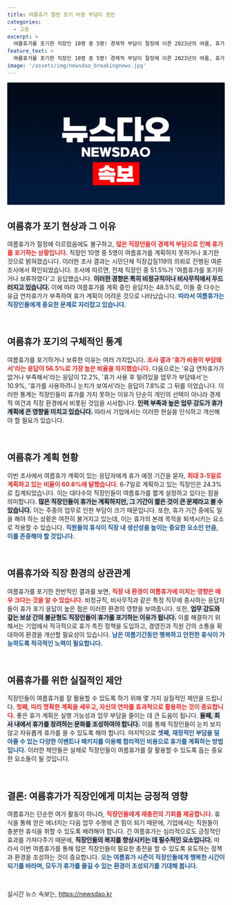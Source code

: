 ```yaml
---
title: 여름휴가 절반 포기 비용 부담이 원인
categories:
  - 고용
excerpt: >
  여름휴가를 포기한 직장인 10명 중 5명! 경제적 부담이 절정에 이른 2023년의 여름, 휴가를 미루거나 계획하지 못한 직장인들의 현실을 들여다보자. 68.6%가 휴가를 보류하는 이유는 무엇일까? 클릭해서 확인해보세요!
feature_text: >
  여름휴가를 포기한 직장인 10명 중 5명! 경제적 부담이 절정에 이른 2023년의 여름, 휴가를 미루거나 계획하지 못한 직장인들의 현실을 들여다보자. 68.6%가 휴가를 보류하는 이유는 무엇일까? 클릭해서 확인해보세요!
image: '/assets/img/newsdao_breakingnews.jpg'
---
```


<p><img src="/assets/img/newsdao_breakingnews.jpg" alt="firstkoreanews 속보" /></p>

<h2>여름휴가 포기 현상과 그 이유</h2>  

<p data-ke-size="size16">여름휴가가 절정에 이르렀음에도 불구하고, <b><span style="color: #ee2323;">많은 직장인들이 경제적 부담으로 인해 휴가를 포기하는 상황입니다.</span></b> 직장인 10명 중 5명이 여름휴가를 계획하지 못하거나 포기한 것으로 밝혀졌습니다. 이러한 조사 결과는 시민단체 직장갑질119의 의뢰로 진행된 여론조사에서 확인되었습니다. 조사에 따르면, 전체 직장인 중 51.5%가 '여름휴가를 포기하거나 보류하였다'고 응답했습니다. <b><span style="background-color: #21538527;">이러한 경향은 특히 비정규직이나 비사무직에서 두드러지고 있습니다.</span></b> 이에 따라 여름휴가를 계획 중인 응답자는 48.5%로, 이들 중 다수는 유급 연차휴가가 부족하여 휴가 계획이 어려운 것으로 나타났습니다. <b><span style="color: #1a5490;">따라서 여름휴가는 직장인들에게 중요한 문제로 자리잡고 있습니다.</span></b></p>

<p data-ke-size="size16">&nbsp;</p>

<h2>여름휴가 포기의 구체적인 통계</h2>  

<p data-ke-size="size16">여름휴가를 포기하거나 보류한 이유는 여러 가지입니다. <b><span style="color: #ee2323;">조사 결과 '휴가 비용이 부담돼서'라는 응답이 56.5%로 가장 높은 비율을 차지했습니다.</span></b> 다음으로는 '유급 연차휴가가 없거나 부족해서'라는 응답이 12.2%, '휴가 사용 후 밀려있을 업무가 부담돼서'는 10.9%, '휴가를 사용하려니 눈치가 보여서'라는 응답이 7.8%로 그 뒤를 이었습니다. 이러한 통계는 직장인들이 휴가를 가지 못하는 이유가 단순히 개인의 선택이 아니라 경제적 여건과 직장 환경에서 비롯된 것임을 시사합니다. <b><span style="background-color: #21538527;">인력 부족과 높은 업무 강도가 휴가 계획에 큰 영향을 미치고 있습니다.</span></b> 따라서 기업에서는 이러한 현실을 인식하고 개선해야 할 필요가 있습니다.</p>

<p data-ke-size="size16">&nbsp;</p>

<h2>여름휴가 계획 현황</h2>  

<p data-ke-size="size16">이번 조사에서 여름휴가 계획이 있는 응답자에게 휴가 예정 기간을 묻자, <b><span style="color: #ee2323;">최대 3-5일로 계획하고 있는 비율이 60.6%에 달했습니다.</span></b> 6-7일로 계획하고 있는 직장인은 24.3%로 집계되었습니다. 이는 대다수의 직장인들이 여름휴가를 짧게 설정하고 있다는 점을 의미합니다. <b><span style="background-color: #21538527;">많은 직장인들이 휴가는 계획하지만, 그 기간이 짧은 것이 큰 문제라고 볼 수 있습니다.</span></b> 이는 주중의 업무로 인한 부담이 크기 때문입니다. 또한, 휴가 기간 중에도 일을 해야 하는 상황은 여전히 불거지고 있는데, 이는 휴가의 본래 목적을 퇴색시키는 요소로 작용할 수 있습니다. <b><span style="color: #1a5490;">직원들의 휴식이 직장 내 생산성을 높이는 중요한 요소인 만큼, 이를 존중해야 할 것입니다.</span></b></p>

<p data-ke-size="size16">&nbsp;</p>

<h2>여름휴가와 직장 환경의 상관관계</h2>  

<p data-ke-size="size16">여름휴가를 포기한 전반적인 결과를 보면, <b><span style="color: #ee2323;">직장 내 환경이 여름휴가에 미치는 영향은 매우 크다는 것을 알 수 있습니다.</span></b> 비정규직, 비사무직과 같은 특정 직무에 종사하는 응답자들이 휴가 포기 응답이 높은 점은 이러한 환경의 영향을 보여줍니다. 또한, <b><span style="background-color: #21538527;">업무 강도와 갚는 보상 간의 불균형도 직장인들이 휴가를 포기하는 이유가 됩니다.</span></b> 이를 해결하기 위해서는 기업에서 적극적으로 휴가 촉진 정책을 도입하고, 경영진과 직원 간의 소통을 확대하여 환경을 개선할 필요성이 있습니다. <b><span style="color: #1a5490;">남은 여름기간동안 행복하고 안전한 휴식이 가능하도록 적극적인 노력이 필요합니다.</span></b></p>

<p data-ke-size="size16">&nbsp;</p>

<h2>여름휴가를 위한 실질적인 제안</h2>  

<p data-ke-size="size16">직장인들이 여름휴가를 잘 활용할 수 있도록 하기 위해 몇 가지 실질적인 제안을 드립니다. <b><span style="color: #ee2323;"> 첫째, 미리 명확한 계획을 세우고, 자신의 연차를 효과적으로 활용하는 것이 중요합니다.</span></b> 좋은 휴가 계획은 실행 가능성과 업무 부담을 줄이는 데 큰 도움이 됩니다. <b><span style="background-color: #21538527;">둘째, 회사 내에서 휴가를 장려하는 문화를 조성하여야 합니다.</span></b> 이를 통해 직장인들이 눈치 보지 않고 자유롭게 휴가를 쓸 수 있도록 해야 합니다. 마지막으로 <b><span style="color: #1a5490;">셋째, 재정적인 부담을 덜아줄 수 있는 다양한 이벤트나 패키지를 이용해 합리적인 비용으로 휴가를 계획하는 방법입니다.</span></b> 이러한 제안들은 실제로 직장인들이 여름휴가를 잘 활용할 수 있도록 돕는 중요한 요소들이 될 것입니다.</p>

<p data-ke-size="size16">&nbsp;</p>

<h2>결론: 여름휴가가 직장인에게 미치는 긍정적 영향</h2>  

<p data-ke-size="size16">여름휴가는 단순한 여가 활동이 아니라, <b><span style="color: #ee2323;">직장인들에게 재충전의 기회를 제공합니다.</span></b> 휴식을 통해 얻은 에너지는 다음 업무 수행에 큰 힘이 되기 때문에, 기업에서는 직원들이 충분한 휴식을 취할 수 있도록 배려해야 합니다. 긴 여름휴가는 심리적으로도 긍정적인 효과를 가져다주기 때문에, <b><span style="background-color: #21538527;">직장인들의 복지를 향상시키는 데 필수적인 요소입니다.</span></b> 따라서 이번 여름휴가를 통해 많은 직장인들이 필요한 충전을 할 수 있도록 유도하는 정책과 환경을 조성하는 것이 중요합니다. <b><span style="color: #1a5490;">오는 여름휴가 시즌이 직장인들에게 행복한 시간이 되기를 바라며, 모두가 휴가를 즐길 수 있는 환경이 조성되기를 기대해 봅니다.</span></b></p>

<p data-ke-size="size16">&nbsp;</p>
실시간 뉴스 속보는, <a href="https://newsdao.kr" rel="dofollow">https://newsdao.kr</a>


